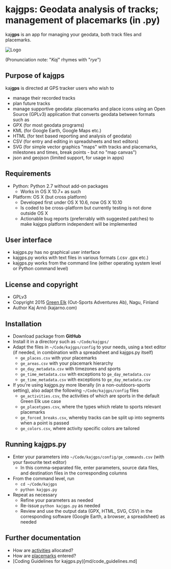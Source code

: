 # kaj**gps**: Geodata analysis of tracks; management of placemarks (in .py)

kaj**gps** is an app for managing your geodata, both track files and placemarks.

![Logo](https://lh3.googleusercontent.com/-KouDlj6ewlQ/VTUaFSBIlHI/AAAAAAAAUu0/WDKwZf2NXO8/s288/kajgps-green.png)

(Pronunciation note: "*Kaj*" rhymes with "*rye*")

## Purpose of kaj**gps** ##

kaj**gps** is directed at GPS tracker users who wish to 
* manage their recorded tracks
* plan future tracks
* manage supportive geodata: placemarks and place icons
using an Open Source (GPLv3) application that converts geodata between
formats such as
* GPX (for most geodata programs)
* KML (for Google Earth, Google Maps etc.)
* HTML (for text based reporting and analysis of geodata)
* CSV (for entry and editing in spreadsheets and text editors)
* SVG (for simple vector graphics "maps" with tracks and placemarks, milestones and times, break points - but no "map canvas")
* json and geojson (limited support, for usage in apps)

## Requirements ##

* Python: Python 2.7 without add-on packages
  * Works in OS X 10.7+ as such
* Platform: OS X (but cross platform)
  * Developed first under OS X 10.6, now OS X 10.10
  * Is coded to be cross-platform but currently testing is not done outside OS X
  * Actionable bug reports (preferrably with suggested patches) to make kajgps platform independent will be implemented

## User interface ##

* kajgps.py has no graphical user interface
* kajgps.py works with text files in various formats (.csv .gpx etc.)
* kajgps.py works from the command line (either operating system level or Python command level)

## License and copyright ##

* GPLv3
* Copyright 2015 [Green Elk](http://www.green-elk.com) (Out-Sports Adventures Ab), Nagu, Finland
* Author Kaj Arnö (kajarno.com)

## Installation ##

* Download package from **GitHub**
* Install it in a directory such as `~/Code/kajgps/`
* Adapt the files in `~/Code/kajgps/config` to your needs, using a text editor (if needed, in combination with a spreadsheet and kajgps.py itself)
  * `ge_places.csv` with your placemarks
  * `ge_areas.csv` with your placemark hierarchy
  * `ge_day_metadata.csv` with timezones and sports
  * `ge_time_metadata.csv` with exceptions to `ge_day_metadata.csv`
  * `ge_time_metadata.csv` with exceptions to `ge_day_metadata.csv`
* If you're using kajgps.py more liberally (in a non-outdoors-sports setting), also adapt the following `~/Code/kajgps/config` files
  * `ge_activities.csv`, the activities of which are sports in the default Green Elk use case
  * `ge_placetypes.csv`, where the types which relate to sports relevant placemarks
  * `ge_forced_breaks.csv`, whereby tracks can be split up into segments when a point is passed
  * `ge_colors.csv`, where activity specific colors are tailored
  

## Running kajgps.py ##

* Enter your parameters into `~/Code/kajgps/config/ge_commands.csv` (with your favourite text editor)
  * In this comma-separated file, enter parameters, source data files, and destination files in the corresponding columns
* From the command level, run
  * `cd ~/Code/kajgps`
  * `python kajgps.py`
* Repeat as necessary
  * Refine your parameters as needed 
  * Re-issue `python kajgps.py` as needed
  * Review and use the output data (GPX, HTML, SVG, CSV) in the corresponding software (Google Earth, a browser, a spreadsheet) as needed

## Further documentation ##

* How are [activities](md/activities.md) allocated?
* How are [placemarks](md/placemarks.md) entered?
* [Coding Guidelines for kajgps.py)[md/code_guidelines.md]
